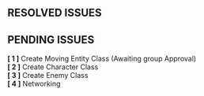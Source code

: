 ## RESOLVED ISSUES ##

## PENDING ISSUES ##
**[ 1 ]** Create Moving Entity Class (Awaiting group Approval)<br>
**[ 2 ]** Create Character Class<br>
**[ 3 ]** Create Enemy Class<br>
**[ 4 ]** Networking<br>